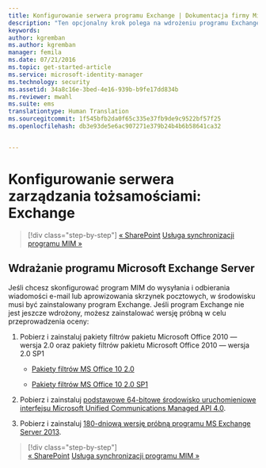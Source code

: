 ```yaml
---
title: Konfigurowanie serwera programu Exchange | Dokumentacja firmy Microsoft
description: "Ten opcjonalny krok polega na wdrożeniu programu Exchange Server w celu umożliwienia programowi MIM 2016 wysyłania wiadomości e-mail i tworzenia skrzynek pocztowych."
keywords: 
author: kgremban
ms.author: kgremban
manager: femila
ms.date: 07/21/2016
ms.topic: get-started-article
ms.service: microsoft-identity-manager
ms.technology: security
ms.assetid: 34a8c16e-3bed-4e16-939b-b9fe17dd834b
ms.reviewer: mwahl
ms.suite: ems
translationtype: Human Translation
ms.sourcegitcommit: 1f545bfb2da0f65c335e37fb9de9c9522bf57f25
ms.openlocfilehash: db3e93de5e6ac907271e379b24b4b6b58641ca32


---
```


# <a name="set-up-an-identity-management-server-exchange"></a>Konfigurowanie serwera zarządzania tożsamościami: Exchange

>[!div class="step-by-step"]
[« SharePoint](prepare-server-sharepoint.md)
[Usługa synchronizacji programu MIM »](install-mim-sync.md)

## <a name="deploy-microsoft-exchange-server"></a>Wdrażanie programu Microsoft Exchange Server
Jeśli chcesz skonfigurować program MIM do wysyłania i odbierania wiadomości e-mail lub aprowizowania skrzynek pocztowych, w środowisku musi być zainstalowany program Exchange. Jeśli program Exchange nie jest jeszcze wdrożony, możesz zainstalować wersję próbną w celu przeprowadzenia oceny:

1. Pobierz i zainstaluj pakiety filtrów pakietu Microsoft Office 2010 — wersja 2.0 oraz pakiety filtrów pakietu Microsoft Office 2010 — wersja 2.0 SP1

    - [Pakiety filtrów MS Office 10 2.0](http://www.microsoft.com/en-us/download/details.aspx?id=17062)

    - [Pakiety filtrów MS Office 10 2.0 SP1](http://www.microsoft.com/en-us/download/details.aspx?id=26604)

2. Pobierz i zainstaluj [podstawowe 64-bitowe środowisko uruchomieniowe interfejsu Microsoft Unified Communications Managed API 4.0](http://www.microsoft.com/en-us/download/details.aspx?id=34992).

3. Pobierz i zainstaluj [180-dniową wersję próbną programu MS Exchange Server 2013](http://www.microsoft.com/en-us/evalcenter/evaluate-exchange-server-2013).

>[!div class="step-by-step"]  
[« SharePoint](prepare-server-sharepoint.md)
[Usługa synchronizacji programu MIM »](install-mim-sync.md)



<!--HONumber=Nov16_HO2-->


